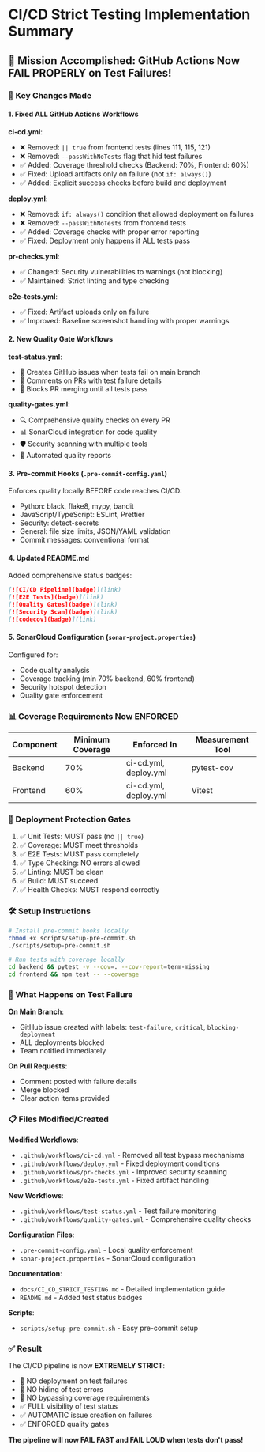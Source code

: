 # CI/CD Strict Testing Implementation Summary

## 🎯 Mission Accomplished: GitHub Actions Now FAIL PROPERLY on Test Failures!

### 🔧 Key Changes Made

#### 1. **Fixed ALL GitHub Actions Workflows**

**ci-cd.yml**:
- ❌ Removed: `|| true` from frontend tests (lines 111, 115, 121)
- ❌ Removed: `--passWithNoTests` flag that hid test failures
- ✅ Added: Coverage threshold checks (Backend: 70%, Frontend: 60%)
- ✅ Fixed: Upload artifacts only on failure (not `if: always()`)
- ✅ Added: Explicit success checks before build and deployment

**deploy.yml**:
- ❌ Removed: `if: always()` condition that allowed deployment on failures
- ❌ Removed: `--passWithNoTests` from frontend tests
- ✅ Added: Coverage checks with proper error reporting
- ✅ Fixed: Deployment only happens if ALL tests pass

**pr-checks.yml**:
- ✅ Changed: Security vulnerabilities to warnings (not blocking)
- ✅ Maintained: Strict linting and type checking

**e2e-tests.yml**:
- ✅ Fixed: Artifact uploads only on failure
- ✅ Improved: Baseline screenshot handling with proper warnings

#### 2. **New Quality Gate Workflows**

**test-status.yml**:
- 🚨 Creates GitHub issues when tests fail on main branch
- 💬 Comments on PRs with test failure details
- 🚫 Blocks PR merging until all tests pass

**quality-gates.yml**:
- 🔍 Comprehensive quality checks on every PR
- 📊 SonarCloud integration for code quality
- 🛡️ Security scanning with multiple tools
- 📝 Automated quality reports

#### 3. **Pre-commit Hooks** (`.pre-commit-config.yaml`)

Enforces quality locally BEFORE code reaches CI/CD:
- Python: black, flake8, mypy, bandit
- JavaScript/TypeScript: ESLint, Prettier
- Security: detect-secrets
- General: file size limits, JSON/YAML validation
- Commit messages: conventional format

#### 4. **Updated README.md**

Added comprehensive status badges:
```markdown
[![CI/CD Pipeline](badge)](link)
[![E2E Tests](badge)](link)
[![Quality Gates](badge)](link)
[![Security Scan](badge)](link)
[![codecov](badge)](link)
```

#### 5. **SonarCloud Configuration** (`sonar-project.properties`)

Configured for:
- Code quality analysis
- Coverage tracking (min 70% backend, 60% frontend)
- Security hotspot detection
- Quality gate enforcement

### 📊 Coverage Requirements Now ENFORCED

| Component | Minimum Coverage | Enforced In | Measurement Tool |
|-----------|-----------------|-------------|------------------|
| Backend   | 70%            | ci-cd.yml, deploy.yml | pytest-cov |
| Frontend  | 60%            | ci-cd.yml, deploy.yml | Vitest |

### 🚀 Deployment Protection Gates

1. ✅ Unit Tests: MUST pass (no `|| true`)
2. ✅ Coverage: MUST meet thresholds
3. ✅ E2E Tests: MUST pass completely
4. ✅ Type Checking: NO errors allowed
5. ✅ Linting: MUST be clean
6. ✅ Build: MUST succeed
7. ✅ Health Checks: MUST respond correctly

### 🛠️ Setup Instructions

```bash
# Install pre-commit hooks locally
chmod +x scripts/setup-pre-commit.sh
./scripts/setup-pre-commit.sh

# Run tests with coverage locally
cd backend && pytest -v --cov=. --cov-report=term-missing
cd frontend && npm test -- --coverage
```

### 🚨 What Happens on Test Failure

**On Main Branch**:
- GitHub issue created with labels: `test-failure`, `critical`, `blocking-deployment`
- ALL deployments blocked
- Team notified immediately

**On Pull Requests**:
- Comment posted with failure details
- Merge blocked
- Clear action items provided

### 📋 Files Modified/Created

**Modified Workflows**:
- `.github/workflows/ci-cd.yml` - Removed all test bypass mechanisms
- `.github/workflows/deploy.yml` - Fixed deployment conditions
- `.github/workflows/pr-checks.yml` - Improved security scanning
- `.github/workflows/e2e-tests.yml` - Fixed artifact handling

**New Workflows**:
- `.github/workflows/test-status.yml` - Test failure monitoring
- `.github/workflows/quality-gates.yml` - Comprehensive quality checks

**Configuration Files**:
- `.pre-commit-config.yaml` - Local quality enforcement
- `sonar-project.properties` - SonarCloud configuration

**Documentation**:
- `docs/CI_CD_STRICT_TESTING.md` - Detailed implementation guide
- `README.md` - Added test status badges

**Scripts**:
- `scripts/setup-pre-commit.sh` - Easy pre-commit setup

### ✅ Result

The CI/CD pipeline is now **EXTREMELY STRICT**:
- 🚫 NO deployment on test failures
- 🚫 NO hiding of test errors
- 🚫 NO bypassing coverage requirements
- ✅ FULL visibility of test status
- ✅ AUTOMATIC issue creation on failures
- ✅ ENFORCED quality gates

**The pipeline will now FAIL FAST and FAIL LOUD when tests don't pass!**